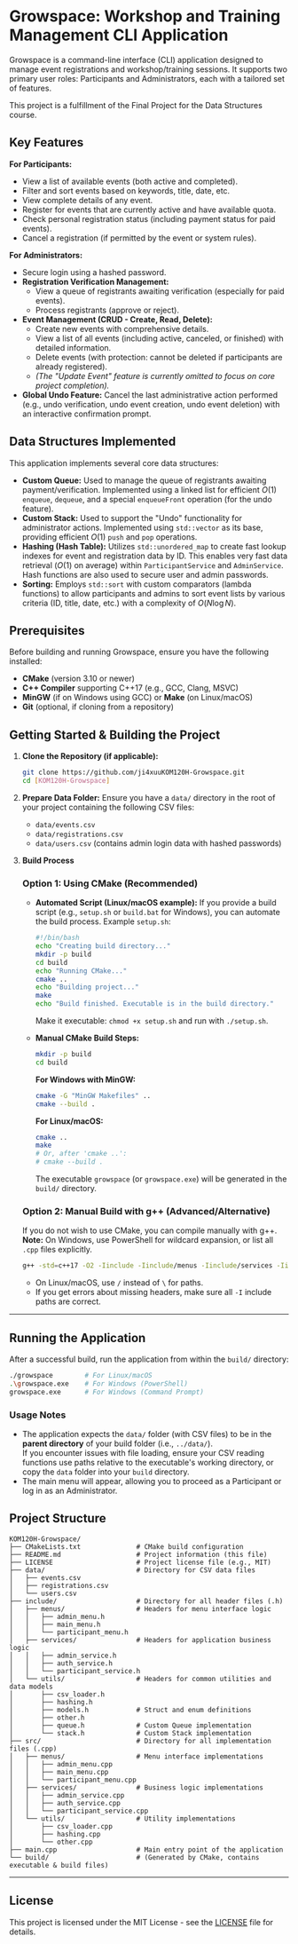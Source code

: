 # Growspace: Workshop and Training Management CLI Application

Growspace is a command-line interface (CLI) application designed to manage event registrations and workshop/training sessions. It supports two primary user roles: Participants and Administrators, each with a tailored set of features.

This project is a fulfillment of the Final Project for the Data Structures course.

## Key Features

**For Participants:**
* View a list of available events (both active and completed).
* Filter and sort events based on keywords, title, date, etc.
* View complete details of any event.
* Register for events that are currently active and have available quota.
* Check personal registration status (including payment status for paid events).
* Cancel a registration (if permitted by the event or system rules).

**For Administrators:**
* Secure login using a hashed password.
* **Registration Verification Management:**
    * View a queue of registrants awaiting verification (especially for paid events).
    * Process registrants (approve or reject).
* **Event Management (CRUD - Create, Read, Delete):**
    * Create new events with comprehensive details.
    * View a list of all events (including active, canceled, or finished) with detailed information.
    * Delete events (with protection: cannot be deleted if participants are already registered).
    * *(The "Update Event" feature is currently omitted to focus on core project completion).*
* **Global Undo Feature:** Cancel the last administrative action performed (e.g., undo verification, undo event creation, undo event deletion) with an interactive confirmation prompt.

## Data Structures Implemented

This application implements several core data structures:
* **Custom Queue:** Used to manage the queue of registrants awaiting payment/verification. Implemented using a linked list for efficient $O(1)$ `enqueue`, `dequeue`, and a special `enqueueFront` operation (for the undo feature).
* **Custom Stack:** Used to support the "Undo" functionality for administrator actions. Implemented using `std::vector` as its base, providing efficient $O(1)$ `push` and `pop` operations.
* **Hashing (Hash Table):** Utilizes `std::unordered_map` to create fast lookup indexes for event and registration data by ID. This enables very fast data retrieval ($O(1)$ on average) within `ParticipantService` and `AdminService`. Hash functions are also used to secure user and admin passwords.
* **Sorting:** Employs `std::sort` with custom comparators (lambda functions) to allow participants and admins to sort event lists by various criteria (ID, title, date, etc.) with a complexity of $O(N \log N)$.

## Prerequisites

Before building and running Growspace, ensure you have the following installed:
* **CMake** (version 3.10 or newer)
* **C++ Compiler** supporting C++17 (e.g., GCC, Clang, MSVC)
* **MinGW** (if on Windows using GCC) or **Make** (on Linux/macOS)
* **Git** (optional, if cloning from a repository)

## Getting Started & Building the Project

1.  **Clone the Repository (if applicable):**
    ```bash
    git clone https://github.com/ji4xuuKOM120H-Growspace.git
    cd [KOM120H-Growspace]
    ```

2.  **Prepare Data Folder:**
    Ensure you have a `data/` directory in the root of your project containing the following CSV files:
    * `data/events.csv`
    * `data/registrations.csv`
    * `data/users.csv` (contains admin login data with hashed passwords)

3.  **Build Process**

    ### Option 1: Using CMake (Recommended)

    - **Automated Script (Linux/macOS example):**
        If you provide a build script (e.g., `setup.sh` or `build.bat` for Windows), you can automate the build process.
        Example `setup.sh`:
        ```bash
        #!/bin/bash
        echo "Creating build directory..."
        mkdir -p build
        cd build
        echo "Running CMake..."
        cmake ..
        echo "Building project..."
        make
        echo "Build finished. Executable is in the build directory."
        ```
        Make it executable: `chmod +x setup.sh` and run with `./setup.sh`.

    - **Manual CMake Build Steps:**
        ```bash
        mkdir -p build
        cd build
        ```
        **For Windows with MinGW:**
        ```bash
        cmake -G "MinGW Makefiles" ..
        cmake --build .
        ```
        **For Linux/macOS:**
        ```bash
        cmake ..
        make
        # Or, after 'cmake ..':
        # cmake --build .
        ```
        The executable `growspace` (or `growspace.exe`) will be generated in the `build/` directory.

    ### Option 2: Manual Build with g++ (Advanced/Alternative)

    If you do not wish to use CMake, you can compile manually with g++.  
    **Note:** On Windows, use PowerShell for wildcard expansion, or list all `.cpp` files explicitly.

    ```sh
    g++ -std=c++17 -O2 -Iinclude -Iinclude/menus -Iinclude/services -Iinclude/utils -o growspace.exe main.cpp src/menus/*.cpp src/services/*.cpp src/utils/*.cpp
    ```

    - On Linux/macOS, use `/` instead of `\` for paths.
    - If you get errors about missing headers, make sure all `-I` include paths are correct.

---

## Running the Application

After a successful build, run the application from within the `build/` directory:

```sh
./growspace        # For Linux/macOS
.\growspace.exe    # For Windows (PowerShell)
growspace.exe      # For Windows (Command Prompt)
```

### Usage Notes

- The application expects the `data/` folder (with CSV files) to be in the **parent directory** of your build folder (i.e., `../data/`).  
  If you encounter issues with file loading, ensure your CSV reading functions use paths relative to the executable's working directory, or copy the `data` folder into your `build` directory.
- The main menu will appear, allowing you to proceed as a Participant or log in as an Administrator.

## Project Structure

```
KOM120H-Growspace/
├── CMakeLists.txt              # CMake build configuration
├── README.md                   # Project information (this file)
├── LICENSE                     # Project license file (e.g., MIT)
├── data/                       # Directory for CSV data files
│   ├── events.csv
│   ├── registrations.csv
│   └── users.csv
├── include/                    # Directory for all header files (.h)
│   ├── menus/                  # Headers for menu interface logic
│   │   ├── admin_menu.h
│   │   ├── main_menu.h
│   │   └── participant_menu.h
│   ├── services/               # Headers for application business logic
│   │   ├── admin_service.h
│   │   ├── auth_service.h
│   │   └── participant_service.h
│   └── utils/                  # Headers for common utilities and data models
│       ├── csv_loader.h
│       ├── hashing.h
│       ├── models.h            # Struct and enum definitions
│       ├── other.h
│       ├── queue.h             # Custom Queue implementation
│       └── stack.h             # Custom Stack implementation
├── src/                        # Directory for all implementation files (.cpp)
│   ├── menus/                  # Menu interface implementations
│   │   ├── admin_menu.cpp
│   │   ├── main_menu.cpp
│   │   └── participant_menu.cpp
│   ├── services/               # Business logic implementations
│   │   ├── admin_service.cpp
│   │   ├── auth_service.cpp
│   │   └── participant_service.cpp
│   └── utils/                  # Utility implementations
│       ├── csv_loader.cpp
│       ├── hashing.cpp
│       └── other.cpp
├── main.cpp                    # Main entry point of the application
└── build/                      # (Generated by CMake, contains executable & build files)
```

---

## License

This project is licensed under the MIT License - see the [LICENSE](./LICENSE) file for details.